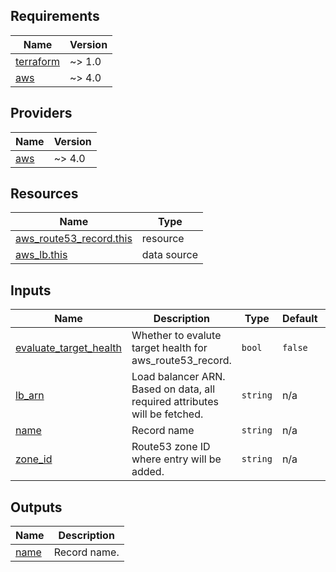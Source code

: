 <!-- BEGIN_TF_DOCS -->
## Requirements

| Name | Version |
|------|---------|
| <a name="requirement_terraform"></a> [terraform](#requirement\_terraform) | ~> 1.0 |
| <a name="requirement_aws"></a> [aws](#requirement\_aws) | ~> 4.0 |

## Providers

| Name | Version |
|------|---------|
| <a name="provider_aws"></a> [aws](#provider\_aws) | ~> 4.0 |

## Resources

| Name | Type |
|------|------|
| [aws_route53_record.this](https://registry.terraform.io/providers/hashicorp/aws/latest/docs/resources/route53_record) | resource |
| [aws_lb.this](https://registry.terraform.io/providers/hashicorp/aws/latest/docs/data-sources/lb) | data source |

## Inputs

| Name | Description | Type | Default | Required |
|------|-------------|------|---------|:--------:|
| <a name="input_evaluate_target_health"></a> [evaluate\_target\_health](#input\_evaluate\_target\_health) | Whether to evalute target health for aws\_route53\_record. | `bool` | `false` | no |
| <a name="input_lb_arn"></a> [lb\_arn](#input\_lb\_arn) | Load balancer ARN. Based on data, all required attributes will be fetched. | `string` | n/a | yes |
| <a name="input_name"></a> [name](#input\_name) | Record name | `string` | n/a | yes |
| <a name="input_zone_id"></a> [zone\_id](#input\_zone\_id) | Route53 zone ID where entry will be added. | `string` | n/a | yes |

## Outputs

| Name | Description |
|------|-------------|
| <a name="output_name"></a> [name](#output\_name) | Record name. |
<!-- END_TF_DOCS -->

